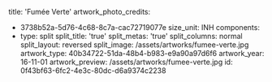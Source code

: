 title: 'Fumée Verte'
artwork_photo_credits:
  - 3738b52a-5d76-4c68-8c7a-cac72719077e
size_unit: INH
components:
  -
    type: split
    split_title: 'true'
    split_metas: 'true'
    split_columns: normal
    split_layout: reversed
    split_image: /assets/artworks/fumee-verte.jpg
artwork_type: 40b34722-51da-48b4-b983-e9a90a97d6f6
artwork_year: 16-11-01
artwork_preview: /assets/artworks/fumee-verte.jpg
id: 0f43bf63-6fc2-4e3c-80dc-d6a9374c2238
